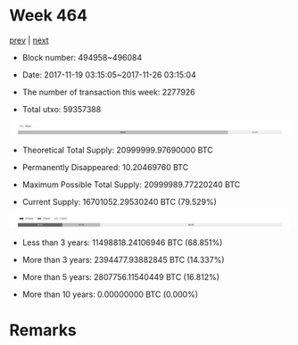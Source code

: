# Week 464

[prev](week0463.md) | [next](week0465.md)

- Block number: 494958~496084

- Date: 2017-11-19 03:15:05~2017-11-26 03:15:04

- The number of transaction this week: 2277926

- Total utxo: 59357388

![](../images/mined_week0464.png)

- Theoretical Total Supply: 20999999.97690000 BTC

- Permanently Disappeared: 10.20469760 BTC

- Maximum Possible Total Supply: 20999989.77220240 BTC

- Current Supply: 16701052.29530240 BTC (79.529%)

![](../images/year_week0464.png)


- Less than 3 years: 11498818.24106946 BTC (68.851%)

- More than 3 years: 2394477.93882845 BTC (14.337%)

- More than 5 years: 2807756.11540449 BTC (16.812%)

- More than 10 years: 0.00000000 BTC (0.000%)

# Remarks


